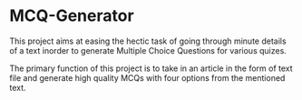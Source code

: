 # MCQ-Generator

This project aims at easing the hectic task of going through minute details of a text inorder to generate Multiple Choice Questions for various quizes. 

The primary function of this project is to take in an article in the form of text file and generate high quality MCQs with four options from the mentioned text.
